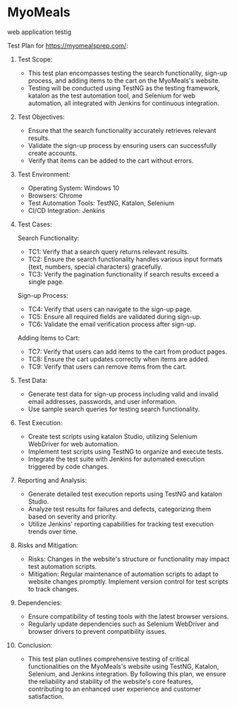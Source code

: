 # MyoMeals
web application testig


Test Plan for https://myomealsprep.com/:

1. Test Scope:
   - This test plan encompasses testing the search functionality, sign-up process, and adding items to the cart on the MyoMeals's website.
   - Testing will be conducted using TestNG as the testing framework, katalon as the test automation tool, 
     and Selenium for web automation, all integrated with Jenkins for continuous integration.

2. Test Objectives:
   - Ensure that the search functionality accurately retrieves relevant results.
   - Validate the sign-up process by ensuring users can successfully create accounts.
   - Verify that items can be added to the cart without errors.

3. Test Environment:
   - Operating System: Windows 10
   - Browsers: Chrome
   - Test Automation Tools: TestNG, Katalon, Selenium
   - CI/CD Integration: Jenkins

4. Test Cases:

   Search Functionality:
   - TC1: Verify that a search query returns relevant results.
   - TC2: Ensure the search functionality handles various input formats (text, numbers, special characters) gracefully.
   - TC3: Verify the pagination functionality if search results exceed a single page.

   Sign-up Process:
   - TC4: Verify that users can navigate to the sign-up page.
   - TC5: Ensure all required fields are validated during sign-up.
   - TC6: Validate the email verification process after sign-up.

   Adding Items to Cart:
   - TC7: Verify that users can add items to the cart from product pages.
   - TC8: Ensure the cart updates correctly when items are added.
   - TC9: Verify that users can remove items from the cart.

5. Test Data:
   - Generate test data for sign-up process including valid and invalid email addresses, passwords, and user information.
   - Use sample search queries for testing search functionality.

6. Test Execution:
   - Create test scripts using katalon Studio, utilizing Selenium WebDriver for web automation.
   - Implement test scripts using TestNG to organize and execute tests.
   - Integrate the test suite with Jenkins for automated execution triggered by code changes.

7. Reporting and Analysis:
   - Generate detailed test execution reports using TestNG and katalon Studio.
   - Analyze test results for failures and defects, categorizing them based on severity and priority.
   - Utilize Jenkins' reporting capabilities for tracking test execution trends over time.

8. Risks and Mitigation:
   - Risks: Changes in the website's structure or functionality may impact test automation scripts.
   - Mitigation: Regular maintenance of automation scripts to adapt to website changes promptly. Implement version control for test scripts to track changes.

9. Dependencies:
   - Ensure compatibility of testing tools with the latest browser versions.
   - Regularly update dependencies such as Selenium WebDriver and browser drivers to prevent compatibility issues.

10. Conclusion:
    - This test plan outlines comprehensive testing of critical functionalities on the MyoMeals's website using TestNG, 
      Katalon, Selenium, and Jenkins integration. By following this plan, we ensure the reliability and stability of the website's core features, 
      contributing to an enhanced user experience and customer satisfaction.

